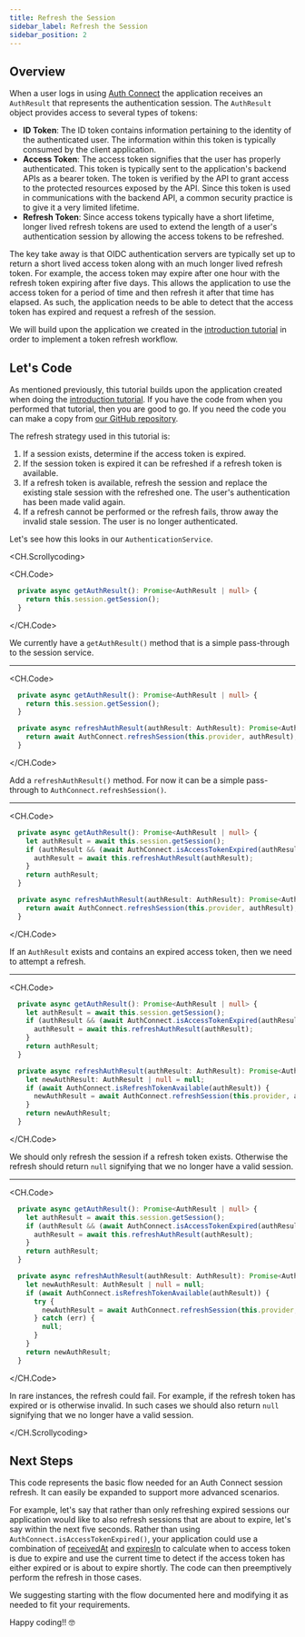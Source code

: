 ```yaml
---
title: Refresh the Session
sidebar_label: Refresh the Session
sidebar_position: 2
---
```


## Overview

When a user logs in using [Auth Connect](https://ionic.io/docs/auth-connect) the application receives an `AuthResult` that represents the authentication session. The `AuthResult` object provides access to several types of tokens:

- **ID Token**: The ID token contains information pertaining to the identity of the authenticated user. The information within this token is typically consumed by the client application.
- **Access Token**: The access token signifies that the user has properly authenticated. This token is typically sent to the application's backend APIs as a bearer token. The token is verified by the API to grant access to the protected resources exposed by the API. Since this token is used in communications with the backend API, a common security practice is to give it a very limited lifetime.
- **Refresh Token**: Since access tokens typically have a short lifetime, longer lived refresh tokens are used to extend the length of a user's authentication session by allowing the access tokens to be refreshed.

The key take away is that OIDC authentication servers are typically set up to return a short lived access token along with an much longer lived refresh token. For example, the access token may expire after one hour with the refresh token expiring after five days. This allows the application to use the access token for a period of time and then refresh it after that time has elapsed. As such, the application needs to be able to detect that the access token has expired and request a refresh of the session.

We will build upon the application we created in the [introduction tutorial](introduction) in order to implement a token refresh workflow.

## Let's Code

As mentioned previously, this tutorial builds upon the application created when doing the [introduction tutorial](introduction). If you have the code from when you performed that tutorial, then you are good to go. If you need the code you can make a copy from [our GitHub repository](https://github.com/ionic-enterprise/tutorials-and-demos-ng/tree/main/auth-connect/getting-started).

The refresh strategy used in this tutorial is:

1. If a session exists, determine if the access token is expired.
1. If the session token is expired it can be refreshed if a refresh token is available.
1. If a refresh token is available, refresh the session and replace the existing stale session with the refreshed one. The user's authentication has been made valid again.
1. If a refresh cannot be performed or the refresh fails, throw away the invalid stale session. The user is no longer authenticated.

Let's see how this looks in our `AuthenticationService`.

<CH.Scrollycoding>

<CH.Code>

```typescript authentication.service.ts
  private async getAuthResult(): Promise<AuthResult | null> {
    return this.session.getSession();
  }
```

</CH.Code>

We currently have a `getAuthResult()` method that is a simple pass-through to the session service.

---

<CH.Code>

```typescript authentication.service.ts focus=5:7
  private async getAuthResult(): Promise<AuthResult | null> {
    return this.session.getSession();
  }

  private async refreshAuthResult(authResult: AuthResult): Promise<AuthResult | null> {
    return await AuthConnect.refreshSession(this.provider, authResult);
  }
```

</CH.Code>

Add a `refreshAuthResult()` method. For now it can be a simple pass-through to `AuthConnect.refreshSession()`.

---

<CH.Code>

```typescript authentication.service.ts focus=2:6
  private async getAuthResult(): Promise<AuthResult | null> {
    let authResult = await this.session.getSession();
    if (authResult && (await AuthConnect.isAccessTokenExpired(authResult))) {
      authResult = await this.refreshAuthResult(authResult);
    }
    return authResult;
  }

  private async refreshAuthResult(authResult: AuthResult): Promise<AuthResult | null> {
    return await AuthConnect.refreshSession(this.provider, authResult);
  }
```

</CH.Code>

If an `AuthResult` exists and contains an expired access token, then we need to attempt a refresh.

---

<CH.Code>

```typescript authentication.service.ts focus=10:14
  private async getAuthResult(): Promise<AuthResult | null> {
    let authResult = await this.session.getSession();
    if (authResult && (await AuthConnect.isAccessTokenExpired(authResult))) {
      authResult = await this.refreshAuthResult(authResult);
    }
    return authResult;
  }

  private async refreshAuthResult(authResult: AuthResult): Promise<AuthResult | null> {
    let newAuthResult: AuthResult | null = null;
    if (await AuthConnect.isRefreshTokenAvailable(authResult)) {
      newAuthResult = await AuthConnect.refreshSession(this.provider, authResult);
    }
    return newAuthResult;
  }
```

</CH.Code>

We should only refresh the session if a refresh token exists. Otherwise the refresh should return `null` signifying that we no longer have a valid session.

---

<CH.Code>

```typescript authentication.service.ts focus=12:16
  private async getAuthResult(): Promise<AuthResult | null> {
    let authResult = await this.session.getSession();
    if (authResult && (await AuthConnect.isAccessTokenExpired(authResult))) {
      authResult = await this.refreshAuthResult(authResult);
    }
    return authResult;
  }

  private async refreshAuthResult(authResult: AuthResult): Promise<AuthResult | null> {
    let newAuthResult: AuthResult | null = null;
    if (await AuthConnect.isRefreshTokenAvailable(authResult)) {
      try {
        newAuthResult = await AuthConnect.refreshSession(this.provider, authResult);
      } catch (err) {
        null;
      }
    }
    return newAuthResult;
  }
```

</CH.Code>

In rare instances, the refresh could fail. For example, if the refresh token has expired or is otherwise invalid. In such cases we should also return `null` signifying that we no longer have a valid session.

</CH.Scrollycoding>

## Next Steps

This code represents the basic flow needed for an Auth Connect session refresh. It can easily be expanded to support more advanced scenarios.

For example, let's say that rather than only refreshing expired sessions our application would like to also refresh sessions that are about to expire, let's say within the next five seconds. Rather than using `AuthConnect.isAccessTokenExpired()`, your application could use a combination of [receivedAt](https://ionic.io/docs/auth-connect/interfaces/AuthResult#receivedat) and [expiresIn](https://ionic.io/docs/auth-connect/interfaces/AuthResult#expiresin) to calculate when to access token is due to expire and use the current time to detect if the access token has either expired or is about to expire shortly. The code can then preemptively perform the refresh in those cases.

We suggesting starting with the flow documented here and modifying it as needed to fit your requirements.

Happy coding!! 🤓
